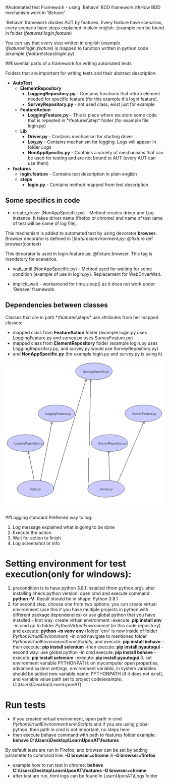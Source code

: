 #Automated test Framework - using 'Behave' BDD framework
##How BDD mechanism work in 'Behave'

'Behave' framework divides AUT by features.
Every feature have scenarios, every scenario have steps explained in plain english.
(example can be found in folder *\features\login.feature*)

You can say that every step written in english (example *\features\login.feature*) 
is mapped to function written in python code (example *\feature\steps\login.py*).


##Essential parts of a framework for writing automated tests

Folders that are important for writing tests and their abstract description:
- **AutoTest**
    - **ElementRepository**
        - **LoggingRepository.py** - Contains functions that return element needed for specific feature 
        (for this example it's login feature).
        - **SurveyRepository.py** - not used class, exist just for example
    - **FeatureAction**
        - **LoggingFeature.py** - This is place where we store some code that is repeated in *\features\step\* folder
        (for example file login.py)
    - **Lib**
        - **Driver.py** - Contains mechanism for starting driver
        - **Log.py** - Contains mechanism for logging. Logs will appear in folder *Logs*
        - **NonAppSpecific.py** - Contains a variety of mechanisms that can be used for testing 
        and are not bound to AUT (every AUT can use them)
- **features**
    - **login.feature** - Contains text description in plain english
    - **steps**
        - **login.py** - Contains method mapped from text description
    
## Some specifics in code
- create_driver (NonAppSpecific.py) - Method creates driver and Log instance. It takes
driver name (firefox or chrome) and name of test (ame of test will be name of log file).

This mechanism is added to automated test by using decorator **browser**. Browser decorator
is defined in *\features\environment.py*:
    @fixture
    def browser(context)

This decorator is used in login.feature as: @fixture.browser. This tag is mandatory for scenarios.

- wait_until (NonAppSpecific.py) - Method used for waiting for some condition (example of use in login.py).
Replacement for WebDriverWait.
       
- implicit_wait - workaround for time.sleep() as it does not work under 'Behave' framework

## Dependencies between classes
Classes that are in path *\features\steps\* use attributes from her mapped classes:
- mapped class from **FeatureAction** folder (example login.py uses LoggingFeature.py and survey.py uses SurveyFeature.py)
- mapped class from **ElementRepository** folder (example login.py uses LoggingRepository.py, and survey.py would use SurveyRepository.py)
- and **NonAppSpecific.py** (for example login.py and survey.py is using it)

![classes](.\classes.png)

##Logging standard
Preferred way to log:
   1. Log message explained what is going to be done
   2. Execute the action
   3. Wait for action to finish
   4. Log screenshot or info


# Setting environment for test execution(only for windows):

   1. precondition is to have python 3.8.1 installed (from python.org). after installing check python version: open cmd and execute command: **python -V**.
                Result should be in shape: Python 3.8.1
   2. for second step, choose one from two options. you can create virtual environment (use this if you have multiple projects in python with different package dependencies) 
    or use global python that you have installed
            - first way: create virtual environment 
                    -execute: **pip install env**
                    -in cmd go to folder *PythonVirtualEnvironment* (in this code repository) and execute: **python -m venv env** 
                     (folder 'env' is now inside of folder *PythonVirtualEnvironment*)
                    -in cmd navigate to mentioned folder *PythonVirtualEnvironment\env\Scripts*, and execute: **pip install behave**
                    -then execute: **pip install selenium**
                    -then execute: **pip install pyautogui**
            - second way: use global python
                    -in cmd execute: **pip install behave**
                    -execute: **pip install selenium**
                    -execute: **pip install pyautogui**
    3. set environment variable PYTHONPATH: on mycomputer open properties, advanced system settings, 
    environment variable, in system variables should be added new variable name: PYTHONPATH  (if it does not exist),
    and variable value path set to project code(example: *C:\Users\Desktop\LearnUponAT*) 

# Run tests

- if you created virtual environment, open path in cmd *PythonVirtualEnvironment\env\Scripts*
    and if you are using global python, then path in cmd is not important, no steps here
- then execute behave command with path to features folder
example: **behave C:\Users\Desktop\LearnUponAT\features**

By default tests are run in Firefox, and browser can be set by adding parameter to command line: **-D browser=chrome** 
ili **-D browser=firefox**
- example how to run test in chrome: **behave C:\Users\Desktop\LearnUponAT\features -D browser=chrome**
- after test are run, html logs can be found in LearnUponAT\Logs folder


